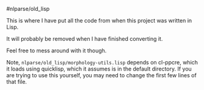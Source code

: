 #nlparse/old_lisp

This is where I have put all the code from when this project was written in Lisp.

It will probably be removed when I have finished converting it.

Feel free to mess around with it though.

Note, ```nlparse/old_lisp/morphology-utils.lisp``` depends on cl-ppcre, which it loads using quicklisp, which it assumes is in the default directory. If you are trying to use this yourself, you may need to change the first few lines of that file.
